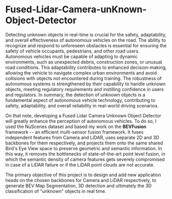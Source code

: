 # Fused-Lidar-Camera-unKnown-Object-Detector
Detecting unknown objects in real-time is crucial for the safety, adaptability, and overall effectiveness of autonomous vehicles on the road. The ability to recognize and respond to unforeseen obstacles is essential for ensuring the safety of vehicle occupants, pedestrians, and other road users. Autonomous vehicles must be capable of adapting to dynamic environments, such as unexpected debris, construction zones, or unusual road conditions. This adaptability contributes to enhanced decision-making, allowing the vehicle to navigate complex urban environments and avoid collisions with objects not encountered during training. The robustness of autonomous systems is strengthened by their capability to handle unknown objects, meeting regulatory requirements and instilling confidence in users and regulators. In summary, the detection of unknown objects is a fundamental aspect of autonomous vehicle technology, contributing to safety, adaptability, and overall reliability in real-world driving scenarios.

On that note, developing a Fused Lidar Camera Unknown Object Detector will greatly enhance the perception of autonomous vehicles. To do so, I used the NuScenes dataset and based my work on the **BEVFusion** framework -- an efficient multi-sensor fusion framework. It fuses independent features from Camera and LiDAR, uses separate 2D and 3D backbones for them respectively, and projects them onto the same shared Bird's Eye View space to preserve geometric and semantic information. In this way, it removes the bottlenecks of state-of-the-art point level fusion, in which the semantic density of camera features gets severely compromised in case of a LiDAR failure or if the LiDAR point clouds are not accurate. 

The primary objective of this project is to design and add new application heads on the chosen backbones for Camera and LiDAR respectively, to generate BEV Map Segmentation, 3D detection and ultimately the 3D classification of "unknown" objects in real time. 
